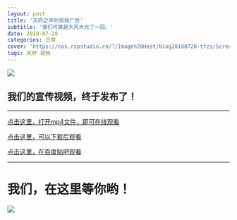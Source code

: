 ```yaml
---
layout: post
title: '天府之声的视频广告'
subtitle: '我们可算是大风大光了一回。'
date: 2018-07-28
categories: 日常
cover: 'https://cos.rspstudio.cn/?/Image%20Host/blog20180728-tfzs/Screenshot_20180728-122649.jpg'
tags: 天府 视频
---
```


![](https://cos.rspstudio.cn/?/Image%20Host/blog20180728-tfzs/Screenshot_20180728-122649.jpg)

## 我们的宣传视频，终于发布了！

---

[点击这里，打开mp4文件，即可在线观看](https://cos.rspstudio.cn/?/Image%20Host/blog20180728-tfzs/)

[点击这里，可以下载后观看](https://cos.rspstudio.cn/?/Image%20Host/blog20180728-tfzs/%E9%A1%B9%E7%9B%AE_07-28_Full%20HD.mp4.mp4)

[点击这里，在百度贴吧观看](https://tieba.baidu.com/p/5813755473)

---
# 我们，在这里等你哟！
![](https://cos.rspstudio.cn/?/Image%20Host/blog20180728-tfzs/qrcode_1532750606270.jpg)
